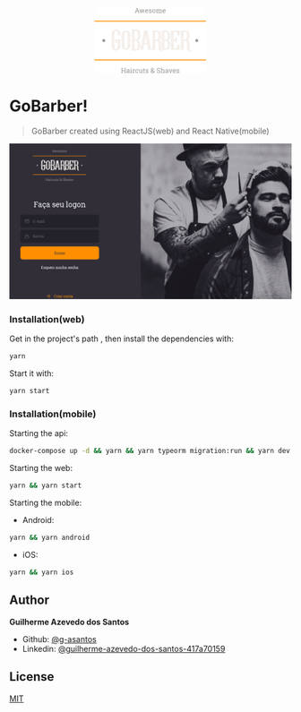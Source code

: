 
<p align="center" background-color="black">
   <img src=".github/logo.svg" width="200"/>
</p>


# GoBarber!

> GoBarber created using ReactJS(web) and React Native(mobile)

<p align="center"><img src=".github/gobarber.gif?raw=true"/></p>




### Installation(web)

Get in the project's path , then install the dependencies with:

```sh
yarn
```

Start it with:

```sh
yarn start
```

### Installation(mobile)

Starting the api:

```sh
docker-compose up -d && yarn && yarn typeorm migration:run && yarn dev:server
```

Starting the web: 

```sh
yarn && yarn start
```

Starting the mobile:


- Android:
```sh
yarn && yarn android
```
- iOS:

```sh
yarn && yarn ios
```

## Author

  **Guilherme Azevedo dos Santos**

* Github: [@g-asantos](https://github.com/g-asantos)
* Linkedin: [@guilherme-azevedo-dos-santos-417a70159](https://www.linkedin.com/in/guilherme-azevedo-dos-santos-417a70159/)

## License

[MIT](https://choosealicense.com/licenses/mit/)